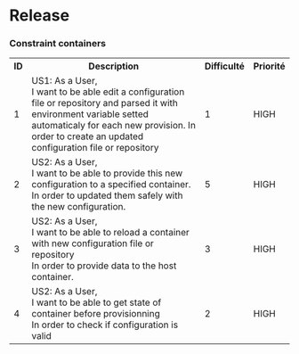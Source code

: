 # Release

### Constraint containers

<table>
    <tbody>
        <tr>
        <th>ID</th>
        <th>Description</th>
        <th>Difficulté</th>
        <th>Priorité</th>
        </tr>
        <tr>
          <td>1</td>
          <td> 
            US1: As a User,<br>
            I want to be able edit a configuration file or repository and parsed it with environment variable setted automaticaly for each new provision.
            In order to create an updated configuration file or repository
          </td>
          <td>1</td>
          <td>HIGH</td>
        </tr>
        <tr>
          <td>2</td>
          <td> 
            US2: As a User,<br>
            I want to be able to provide this new configuration to a specified container.<br>
            In order to updated them safely with the new configuration.
          </td>
          <td>5</td>
          <td>HIGH</td>
        </tr>
        <tr>
          <td>3</td>
          <td> 
            US2: As a User,<br>
            I want to be able to reload a container with new configuration file or repository<br>
            In order to provide data to the host container.
          </td>
          <td>3</td>
          <td>HIGH</td>
        </tr>
        <tr>
          <td>4</td>
          <td> 
            US2: As a User,<br>
            I want to be able to get state of container before provisionning<br>
            In order to check if configuration is valid
          </td>
          <td>2</td>
          <td>HIGH</td>
        </tr>
    </table>
</tbody>
